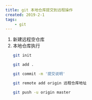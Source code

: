 ```yaml
---
title: git 本地仓库提交到远程操作
created: 2019-2-1
tags:
    - git
---
```

1. 新建远程空仓库
2. 本地仓库执行
    ```bash
    git init
    
    git add .
    
    git commit -m '提交说明'
    
    git remote add origin 远程仓库地址
    
    git push -u origin master
    ```
